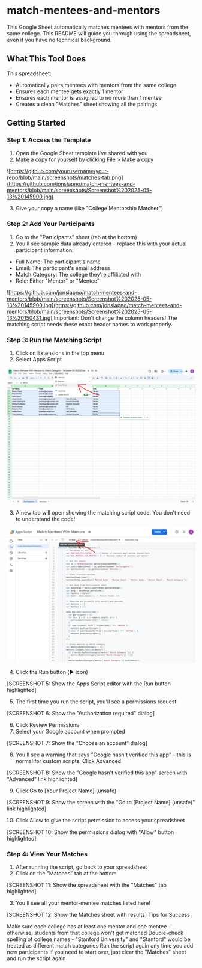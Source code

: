 # match-mentees-and-mentors

This Google Sheet automatically matches mentees with mentors from the same college. This README will guide you through using the spreadsheet, even if you have no technical background.

## What This Tool Does
This spreadsheet:

- Automatically pairs mentees with mentors from the same college
- Ensures each mentee gets exactly 1 mentor
- Ensures each mentor is assigned to no more than 1 mentee
- Creates a clean "Matches" sheet showing all the pairings

## Getting Started
### Step 1: Access the Template

1. Open the Google Sheet template I've shared with you
2. Make a copy for yourself by clicking File > Make a copy

![https://github.com/yourusername/your-repo/blob/main/screenshots/matches-tab.png](https://github.com/jonsiapno/match-mentees-and-mentors/blob/main/screenshots/Screenshot%202025-05-13%20145900.jpg)

3. Give your copy a name (like "College Mentorship Matcher")

### Step 2: Add Your Participants

1. Go to the "Participants" sheet (tab at the bottom)
2. You'll see sample data already entered - replace this with your actual participant information:

- Full Name: The participant's name
- Email: The participant's email address
- Match Category: The college they're affiliated with
- Role: Either "Mentor" or "Mentee"

![https://github.com/jonsiapno/match-mentees-and-mentors/blob/main/screenshots/Screenshot%202025-05-13%20145900.jpg](https://github.com/jonsiapno/match-mentees-and-mentors/blob/main/screenshots/Screenshot%202025-05-13%20150431.jpg)
Important: Don't change the column headers! The matching script needs these exact header names to work properly.

### Step 3: Run the Matching Script

1. Click on Extensions in the top menu
2. Select Apps Script

![SCREENSHOT 3: Show the Google Sheets menu with Extensions > Apps Script highlighted](https://github.com/jonsiapno/match-mentees-and-mentors/blob/main/screenshots/Screenshot%202025-05-13%20150652.jpg)

3. A new tab will open showing the matching script code. You don't need to understand the code!

![SCREENSHOT 4: Show the Apps Script editor with the code visible](https://github.com/jonsiapno/match-mentees-and-mentors/blob/main/screenshots/Screenshot%202025-05-13%20150839.jpg)

4. Click the Run button (▶️ icon)

[SCREENSHOT 5: Show the Apps Script editor with the Run button highlighted]

5. The first time you run the script, you'll see a permissions request:

[SCREENSHOT 6: Show the "Authorization required" dialog]

6. Click Review Permissions
7. Select your Google account when prompted

[SCREENSHOT 7: Show the "Choose an account" dialog]

8. You'll see a warning that says "Google hasn't verified this app" - this is normal for custom scripts. Click Advanced

[SCREENSHOT 8: Show the "Google hasn't verified this app" screen with "Advanced" link highlighted]

9. Click Go to [Your Project Name] (unsafe)

[SCREENSHOT 9: Show the screen with the "Go to [Project Name] (unsafe)" link highlighted]

10. Click Allow to give the script permission to access your spreadsheet

[SCREENSHOT 10: Show the permissions dialog with "Allow" button highlighted]

### Step 4: View Your Matches

1. After running the script, go back to your spreadsheet
2. Click on the "Matches" tab at the bottom

[SCREENSHOT 11: Show the spreadsheet with the "Matches" tab highlighted]

3. You'll see all your mentor-mentee matches listed here!

[SCREENSHOT 12: Show the Matches sheet with results]
Tips for Success

Make sure each college has at least one mentor and one mentee - otherwise, students from that college won't get matched
Double-check spelling of college names - "Stanford University" and "Stanford" would be treated as different match categories
Run the script again any time you add new participants
If you need to start over, just clear the "Matches" sheet and run the script again
